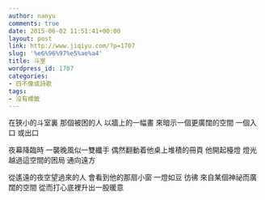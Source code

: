 ```yaml
---
author: nanyu
comments: true
date: 2015-06-02 11:51:41+00:00
layout: post
link: http://www.jiqiyu.com/?p=1707
slug: '%e6%96%97%e5%ae%a4'
title: 斗室
wordpress_id: 1707
categories:
- 四不像或詩歌
tags:
- 沒有標籤
---
```


在狹小的斗室裏
那個被困的人
以牆上的一幅畫
來暗示一個更廣闊的空間
一個入口
或出口

夜幕降臨時
一襲晚風似一雙纖手
偶然翻動着他桌上堆積的冊頁
他開起檯燈
燈光越過這空間的困局
通向遠方

從遙遠的夜空望過來的人
會看到他的那扇小窗
一燈如豆
彷彿
來自某個神祕而廣闊的空間
從而打心底裡升出一股暖意

